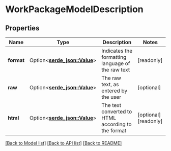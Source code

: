 # WorkPackageModelDescription

## Properties

Name | Type | Description | Notes
------------ | ------------- | ------------- | -------------
**format** | Option<[**serde_json::Value**](serde_json::Value.md)> | Indicates the formatting language of the raw text | [readonly]
**raw** | Option<[**serde_json::Value**](.md)> | The raw text, as entered by the user | [optional]
**html** | Option<[**serde_json::Value**](.md)> | The text converted to HTML according to the format | [optional][readonly]

[[Back to Model list]](../README.md#documentation-for-models) [[Back to API list]](../README.md#documentation-for-api-endpoints) [[Back to README]](../README.md)


